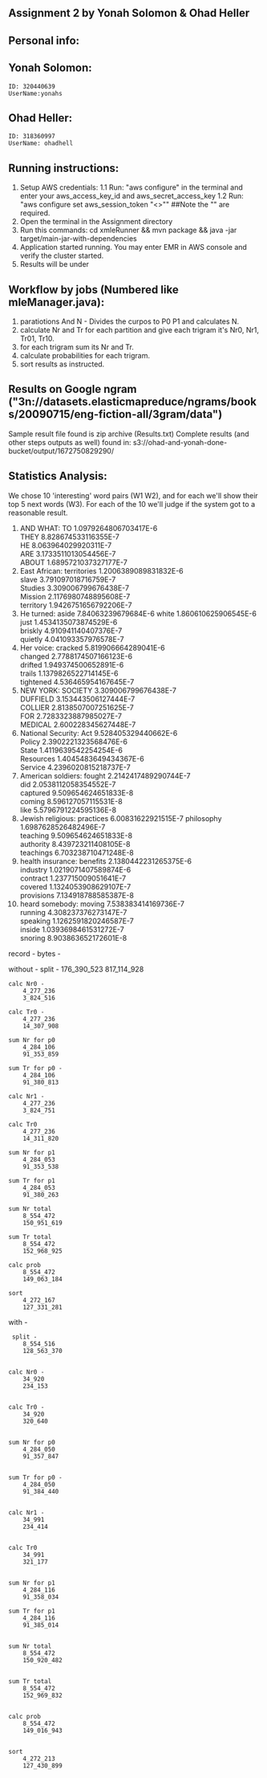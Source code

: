 ## Assignment 2 by Yonah Solomon & Ohad Heller ##

## Personal info:
## Yonah Solomon:
    ID: 320440639
    UserName:yonahs
## Ohad Heller:
    ID: 318360997
    UserName: ohadhell

## Running instructions:

1. Setup AWS credentials:
    1.1 Run: "aws configure" in the terminal and enter your aws_access_key_id and aws_secret_access_key
    1.2 Run: "aws configure set aws_session_token "<<your session token>>""  ##Note the "" are required.
2. Open the terminal in the Assignment directory 
3. Run this commands:
    cd xmleRunner && mvn package && java -jar target/main-jar-with-dependencies
4. Application started running. You may enter EMR in AWS console and verify the cluster started.
5. Results will be under 

## Workflow by jobs (Numbered like mleManager.java):

1. paratiotions And N - Divides the curpos to P0 P1 and calculates N.
2. calculate Nr and Tr for each partition and give each trigram it's Nr0, Nr1, Tr01, Tr10.
3. for each trigram sum its Nr and Tr.
4. calculate probabilities for each trigram.
5. sort results as instructed.

## Results on Google ngram ("3n://datasets.elasticmapreduce/ngrams/books/20090715/eng-fiction-all/3gram/data")

Sample result file found is zip archive (Results.txt)
Complete results (and other steps outputs as well) found in: s3://ohad-and-yonah-done-bucket/output/1672750829290/

## Statistics Analysis:
We chose 10 'interesting' word pairs (W1 W2), and for each we'll show their top 5 next words (W3).
For each of the 10 we'll judge if the system got to a reasonable result.

1. AND WHAT:
        TO	1.0979264806703417E-6	
        THEY	8.828674533116355E-7	
        HE	8.063964029920311E-7	
        ARE	3.1733511013054456E-7	
        ABOUT	1.6895721037327177E-7
2. East African:
        territories	1.2006389089831832E-6	
        slave	3.791097018716759E-7	
        Studies	3.309006799676438E-7	
        Mission	2.1176980748895608E-7	
        territory	1.9426751656792206E-7
3. He turned:
        aside	7.84063239679684E-6	
        white	1.860610625906545E-6	
        just	1.4534135073874529E-6	
        briskly	4.910941140407376E-7	
        quietly	4.041093357976578E-7
4. Her voice:
        cracked	5.819906664289041E-6	
        changed	2.7788174507166123E-6	
        drifted	1.949374500652891E-6	
        trails	1.1379826522714145E-6	
        tightened	4.536465954167645E-7
5. NEW YORK:
        SOCIETY	3.309006799676438E-7	
        DUFFIELD	3.153443506127444E-7	
        COLLIER	2.8138507007251625E-7	
        FOR	2.7283323887985027E-7	
        MEDICAL	2.600228345627448E-7	
6. National Security:
        Act	9.528405329440662E-6	
        Policy	2.3902221323568476E-6	
        State	1.4119639542254254E-6	
        Resources	1.4045483649434367E-6	
        Service	4.2396020815218737E-7
7. American soldiers:
        fought	2.2142417489290744E-7	
        did	2.0538112058354552E-7	
        captured	9.509654624651833E-8	
        coming	8.596127057115531E-8	
        like	5.5796791224595136E-8
8. Jewish religious:
        practices	6.00831622921515E-7	
        philosophy	1.6987628526482496E-7	
        teaching	9.509654624651833E-8	
        authority	8.439723211408105E-8	
        teachings	6.703238710471248E-8
9. health insurance:
        benefits	2.1380442231265375E-6	
        industry	1.0219071407589874E-6	
        contract	1.237715009051641E-7	
        covered	1.1324053908629107E-7	
        provisions	7.134918788585387E-8
10. heard somebody:
        moving	7.538383414169736E-7	
        running	4.308237376273147E-7	
        speaking	1.1262591820246587E-7	
        inside	1.0393698461531272E-7	
        snoring	8.903863652172601E-8

record -
bytes - 

without - 
    split - 
        176_390_523
        817_114_928

    calc Nr0 -
        4_277_236
        3_824_516

    calc Tr0 - 
        4_277_236
        14_307_908

    sum Nr for p0
        4_284_106
        91_353_859
    
    sum Tr for p0 -
        4_284_106
        91_380_813
    
    calc Nr1 - 
        4_277_236
        3_824_751

    calc Tr0
        4_277_236
        14_311_820
    
    sum Nr for p1
        4_284_053
        91_353_538

    sum Tr for p1
        4_284_053
        91_380_263

    sum Nr total 
        8_554_472
        150_951_619
    
    sum Tr total 
        8_554_472
        152_968_925
    
    calc prob 
        8_554_472
        149_063_184
    
    sort
        4_272_167
        127_331_281




with -

     split - 
        8_554_516
        128_563_370
        

    calc Nr0 -
        34_920
        234_153
        

    calc Tr0 - 
        34_920
        320_640
        

    sum Nr for p0
        4_284_050
        91_357_847
        
    
    sum Tr for p0 -
        4_284_050
        91_384_440
        
    
    calc Nr1 - 
        34_991
        234_414


    calc Tr0
        34_991
        321_177
        
    
    sum Nr for p1
        4_284_116
        91_358_034

    sum Tr for p1
        4_284_116
        91_385_014
        

    sum Nr total
        8_554_472
        150_920_482 
        
    
    sum Tr total 
        8_554_472
        152_969_832
        
    
    calc prob 
        8_554_472
        149_016_943
        
    
    sort
        4_272_213
        127_430_899